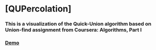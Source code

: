 # [QUPercolation]

### This is a visualization of the Quick-Union algorithm based on Union-find assignment from Coursera: Algorithms, Part I

### [Demo](qu-percolation.vercel.app)
